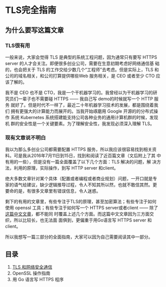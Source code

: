 # TLS完全指南

## 为什么要写这篇文章

### TLS很有用

一般来说，大家会觉得 TLS 是典型的系统工程问题，因为通常只有要写 HTTPS
server 的人才会关注。即便很多创业公司，需要在生意初期考虑好网络通信基
础的，也会把关于 TLS 的工作交给少数几个“工程师”去考虑。但是实际上，TLS
和公司的域名相关，和公司打算提供哪些Web 服务相关，是 CEO 或者至少 CTO
应该了解的。

我不是 CEO 也不是 CTO，我是一个干机器学习的。我曾经以为干机器学习的研
究员们一辈子也不需要碰 HTTPS —— 我自己写 demo的时候就写一个 HTTP 服务
就好了。但是时代不一样了，最近二十年机器学习技术的发展，都是围绕着我们
拥有更强大的计算能力而展开的。当我开始琢磨用 Google 开源的的分布式操作
系统 Kubernetes 系统搭建能支持公司各种业务的通用计算机群的时候，发现机
群的安全性是一个关键要素。为了理解安全性，我发现必须深入理解 TLS。

### 现有文章说不明白

我以为那么多创业公司都需要配置 HTTPS 服务，所以我应该很容易找到相关资
料。可是我从2016年7月11日到15日，找到和阅读了近百篇文章（文后附上了其
中有用的一些），但是没有一篇全面覆盖了以下几个方面：TLS 解决的问题，解
决方法，利用的原理，实际操作，到写 HTTP server 和client。

绝大多数文章针对某个具体（配置或者编程或者商业规划）问题，一开口就是专
家的语气给建议，缺少逻辑推导过程，令人不知其所以然，也就不敢信其然。更
要命的是，有很多文章里有错误信息，令人迷惑。

剩下的有用的文章里，有些专注于TLS的原理，甚至加密算法；有些专注于如何
使用 openssl 工具；有些专注于如何写一个 HTTPS server或者client —— 除了
[这篇中文文章](http://tonybai.com/2015/04/30/go-and-https/)，都不能同
时覆盖上述几个方面。而这篇中文文章因为三方面交织，所以比较长，也无法面
面俱到，更偏重于用Go语言写 HTTPS server 和 client。

所以我想写一篇三部分的全面指南，大家可以因为自己需要阅读其中一部分。

## 目录

1. [TLS 和网络安全通信](./tls.md)
1. OpenSSL 操作指南
1. 用 Go 语言写 HTTPS 程序

<!-- http://www.techradar.com/us/news/software/how-ssl-and-tls-works-1047412 -->
<!-- https://coreos.com/kubernetes/docs/latest/openssl.html -->
<!-- https://devcenter.heroku.com/articles/ssl-certificate-self -->
<!-- https://devcenter.heroku.com/articles/ssl-endpoint#acquire-ssl-certificate -->
<!-- https://gist.github.com/denji/12b3a568f092ab951456 -->
<!-- https://help.github.com/enterprise/11.10.340/admin/articles/using-self-signed-ssl-certificates/ -->
<!-- https://localhost -->
<!-- https://www.namecheap.com/support/knowledgebase/article.aspx/9474/69/how-do-i-create-a-pem-file-from-the-certificates-i-received-from-you -->
<!-- https://www.sslshopper.com/what-is-a-csr-certificate-signing-request.html -->
